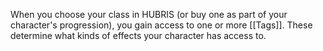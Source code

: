 When you choose your class in HUBRIS (or buy one as part of your character's progression), you gain access to one or more [[Tags]]. These determine what kinds of effects your character has access to.